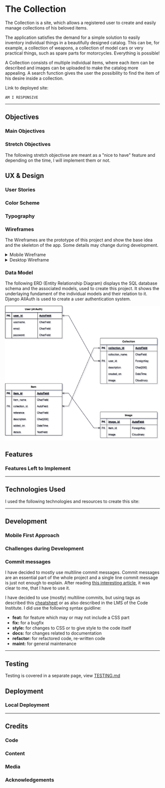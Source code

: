# The Collection
The Collection is a site, which allows a registered user to create and easily manage collections of his beloved items.

The application satisfies the demand for a simple solution to easily inventory individual things in a beautifully designed catalog. This can be, for example, a collection of weapons, a collection of model cars or very practical things, such as spare parts for motorcycles. Everything is possible!

A Collection consists of multiple individual items, where each item can be described and images can be uploaded to make the catalog more appealing.
A search function gives the user the possibility to find the item of his desire inside a collection.
    
Link to deployed site: 

    AM I RESPONSIVE

---

## Objectives

### Main Objectives


### Stretch Objectives

The following stretch objectivse are meant as a "nice to have" feature and depending on the time, I will implement them or not.


## UX & Design

### User Stories

### Color Scheme

### Typography

### Wireframes

The Wireframes are the prototype of this project and show the base idea and the skeleton of the app. Some details may change during development.

<details>
<summary>Mobile Wireframe</summary>



</details>

<details>
<summary>Desktop Wireframe</summary>

![Main Site](docs/wireframes/dsktp/main_site.png)
![Sign Up](docs/wireframes/dsktp/signup.png)
![Login](docs/wireframes/dsktp/login.png)
![Logout](docs/wireframes/dsktp/logout.png)
![Collections](docs/wireframes/dsktp/collections.png)
![Collection](docs/wireframes/dsktp/collection.png)
![Item](docs/wireframes/dsktp/collection_item.png)
![Contact](docs/wireframes/dsktp/contact.png)
![About](docs/wireframes/dsktp/about.png)
![Errors](docs/wireframes/dsktp/errors.png)

</details>

### Data Model

The following ERD (Entity Relationship Diagram) displays the SQL database schema and the associated models, used to create this project. It shows the underlaying fundament of the individual models and their relation to it.
Django AllAuth is used to create a user authentication system.

![ERD](docs/readme_images/the_collection_erd.png)

## Features

### Features Left to Implement

---

## Technologies Used
I used the following technologies and resources to create this site:


---

## Development


### Mobile First Approach

### Challenges during Development


### Commit messages

I have decided to mostly use multiline commit messages. Commit messages are an essential part of the whole project and a single line commit message is just not enough to explain. After reading [this interesting article](https://cbea.ms/git-commit/), it was clear to me, that I have to use it.

I have decided to use (mostly) multiline commits, but using tags as described this [cheatsheet](https://cheatography.com/albelop/cheat-sheets/conventional-commits/) or as also described in the LMS of the Code Institute. I did use the following syntax guidline:
- **feat:** for feature which may or may not include a CSS part
- **fix:** for a bugfix
- **style:** for changes to CSS or to give style to the code itself
- **docs:** for changes related to documentation
- **refactor:** for refactored code, re-written code
- **maint:** for general maintenance

---

## Testing
Testing is covered in a separate page, view [TESTING.md](TESTING.md)

## Deployment


### Local Deployment

---

## Credits
### Code

### Content

### Media

### Acknowledgements

